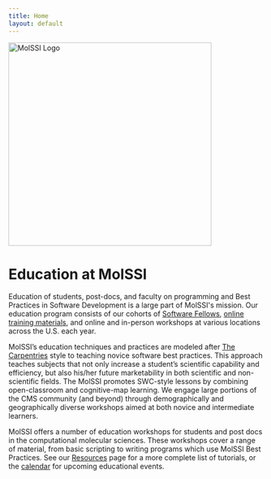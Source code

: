 ```yaml
---
title: Home
layout: default
---
```


<div id="particles-js"></div>

<div id="logo-container">
  <img src="images/molssi_main_horizontal.png" id="molssi-logo" alt="MolSSI Logo" width="400">
</div>

# Education at MolSSI

Education of students, post-docs, and faculty on programming and Best Practices in Software Development is a large part of MolSSI's mission. Our education program consists of our cohorts of [Software Fellows](https://molssi.org/molssi-software-fellows/), [online training materials](https://molssi-education.github.io/resources.html), and online and in-person workshops at various locations across the U.S. each year.

MolSSI’s education techniques and practices are modeled after [The Carpentries](https://carpentries.org/) style to teaching novice software best practices. This approach teaches subjects that not only increase a student’s scientific capability and efficiency, but also his/her future marketability in both scientific and non-scientific fields. The MolSSI promotes SWC-style lessons by combining open-classroom and cognitive-map learning. We engage large portions of the CMS community (and beyond) through demographically and geographically diverse workshops aimed at both novice and intermediate learners.

MolSSI offers a number of education workshops for students and post docs in the computational molecular sciences. These workshops cover a range of material, from basic scripting to writing programs which use MolSSI Best Practices. See our [Resources](https://molssi-education.github.io/resources.html) page for a more complete list of tutorials, or the [calendar](https://molssi-education.github.io/calendar.html) for upcoming educational events.

<script>
  particlesJS.load('particles-js', 'assets/particles.json', function() {
  console.log('callback - particles.js config loaded');
});
</script>
